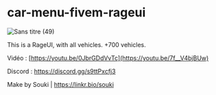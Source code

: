 # car-menu-fivem-rageui
![Sans titre (49)](https://user-images.githubusercontent.com/53879234/171268702-5dc44795-6406-4e29-81a2-c8509b519d97.jpg)

This is a RageUI, with all vehicles. +700 vehicles.

Vidéo : [https://youtu.be/0JbrGDdVvTc](https://youtu.be/7f__V4bjBUw)

Discord : https://discord.gg/s9ttPxcfj3

Make by Souki | https://linkr.bio/souki
